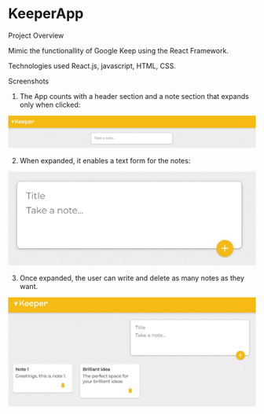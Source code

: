 # KeeperApp

Project Overview 

Mimic the functionallity of Google Keep using the React Framework.

Technologies used 
React.js, javascript, HTML, CSS. 

Screenshots

1. The App counts with a header section and a note section that expands only when clicked:

![alt text](https://github.com/anabaronam/KeeperApp/blob/main/keeperAppShrinked.jpg)

2. When expanded, it enables a text form for the notes:

![alt text](https://github.com/anabaronam/KeeperApp/blob/main/keeperAppExpanded.jpg)

3. Once expanded, the user can write and delete as many notes as they want.

![alt text](https://github.com/anabaronam/KeeperApp/blob/main/keeperAppNotes.jpg)




